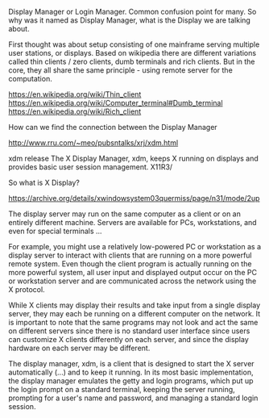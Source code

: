 Display Manager or Login Manager.
Common confusion point for many.
So why was it named as Display Manager, what is the Display we are talking about.

First thought was about setup consisting of one mainframe serving multiple user stations, or displays.
Based on wikipedia there are different variations called thin clients / zero clients, dumb terminals and rich clients.
But in the core, they all share the same principle - using remote server for the computation.

https://en.wikipedia.org/wiki/Thin_client
https://en.wikipedia.org/wiki/Computer_terminal#Dumb_terminal
https://en.wikipedia.org/wiki/Rich_client

How can we find the connection between the Display Manager  

http://www.rru.com/~meo/pubsntalks/xrj/xdm.html

xdm release
The X Display Manager, xdm, keeps X running on displays and provides basic user session management.
X11R3/

So what is X Display?

https://archive.org/details/xwindowsystem03quermiss/page/n31/mode/2up

The display server may run on the same computer as a client or on an entirely different machine.
Servers are available for PCs, workstations, and even for special terminals ... 

For example, you might  use a relatively low-powered PC or workstation as a display server to interact with clients that are running on a more powerful remote system.
Even though the client program is actually running on the more powerful system, all user input and displayed output occur on the PC or workstation server and are communicated across the network using the X protocol.

While X clients may display their results and take input from a single display server, they may each be running on a different computer on the network. It is important to note that the same programs may not look and act the same on different servers since there is no standard user interface since users can customize X clients differently on each server, and since the display hardware on each server may be different.

The display manager, xdm, is a client that is designed to start the X server automatically (...) and to keep it running.
In its most basic implementation, the display manager emulates the getty and login programs, which put up the login prompt on a standard terminal, keeping the server running, prompting for a user's name and password, and managing a standard login session.
